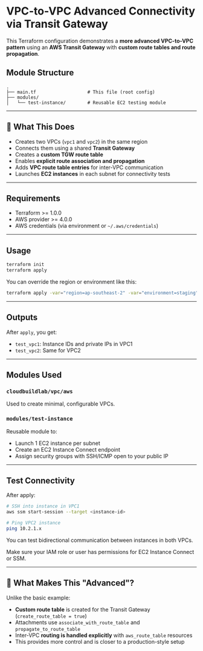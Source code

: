 # VPC-to-VPC Advanced Connectivity via Transit Gateway

This Terraform configuration demonstrates a **more advanced VPC-to-VPC pattern** using an **AWS Transit Gateway** with **custom route tables and route propagation**.

## Module Structure

```plaintext
.
├── main.tf                   # This file (root config)
├── modules/
│   └── test-instance/        # Reusable EC2 testing module
```

---

## 🔧 What This Does

* Creates two VPCs (`vpc1` and `vpc2`) in the same region
* Connects them using a shared **Transit Gateway**
* Creates a **custom TGW route table**
* Enables **explicit route association and propagation**
* Adds **VPC route table entries** for inter-VPC communication
* Launches **EC2 instances** in each subnet for connectivity tests

---

## Requirements

* Terraform >= 1.0.0
* AWS provider >= 4.0.0
* AWS credentials (via environment or `~/.aws/credentials`)

---

## Usage

```bash
terraform init
terraform apply
```

You can override the region or environment like this:

```bash
terraform apply -var="region=ap-southeast-2" -var="environment=staging"
```

---

## Outputs

After `apply`, you get:

* `test_vpc1`: Instance IDs and private IPs in VPC1
* `test_vpc2`: Same for VPC2

---

## Modules Used

### `cloudbuildlab/vpc/aws`

Used to create minimal, configurable VPCs.

### `modules/test-instance`

Reusable module to:

* Launch 1 EC2 instance per subnet
* Create an EC2 Instance Connect endpoint
* Assign security groups with SSH/ICMP open to your public IP

---

## Test Connectivity

After apply:

```bash
# SSH into instance in VPC1
aws ssm start-session --target <instance-id>

# Ping VPC2 instance
ping 10.2.1.x
```

You can test bidirectional communication between instances in both VPCs.

Make sure your IAM role or user has permissions for EC2 Instance Connect or SSM.

---

## 🚀 What Makes This "Advanced"?

Unlike the basic example:

* **Custom route table** is created for the Transit Gateway (`create_route_table = true`)
* Attachments use `associate_with_route_table` and `propagate_to_route_table`
* Inter-VPC **routing is handled explicitly** with `aws_route_table` resources
* This provides more control and is closer to a production-style setup
